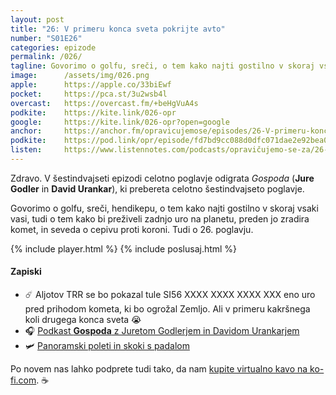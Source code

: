 ```yaml
---
layout: post
title: "26: V primeru konca sveta pokrijte avto"
number: "S01E26"
categories: epizode
permalink: /026/
tagline: Govorimo o golfu, sreči, o tem kako najti gostilno v skoraj vsaki vasi, tudi o tem kako bi preživeli zadnjo uro na planetu in seveda o cepivu proti koroni. Citat odigrata Gospoda Jure Godler in David Urankar.
image:		/assets/img/026.png
apple:		https://apple.co/33biEwf
pocket:		https://pca.st/3u2wsb4l
overcast:	https://overcast.fm/+beHgVuA4s
podkite:	https://kite.link/026-opr
google:		https://kite.link/026-opr?open=google
anchor:		https://anchor.fm/opravicujemose/episodes/26-V-primeru-konca-sveta-pokrijte-avto-emrke2
podkite:	https://pod.link/opr/episode/fd7bd9cc088d0dfc071dae2e92bea09e
listen:		https://www.listennotes.com/podcasts/opravičujemo-se-za/26-v-primeru-konca-sveta-omxzXG_sdyb/embed/
---
```


Zdravo. V šestindvajseti epizodi celotno poglavje odigrata _Gospoda_ (**Jure Godler** in **David Urankar**), ki prebereta celotno šestindvajseto poglavje.

Govorimo o golfu, sreči, hendikepu, o tem kako najti gostilno v skoraj vsaki vasi, tudi o tem kako bi preživeli zadnjo uro na planetu, preden jo zradira komet, in seveda o cepivu proti koroni. Tudi o 26. poglavju.

{% include player.html %}
{% include poslusaj.html %}

#### Zapiski

- ☄️ Aljotov TRR se bo pokazal tule SI56 XXXX XXXX XXXX XXX eno uro pred prihodom kometa, ki bo ogrožal Zemljo. Ali v primeru kakršnega koli drugega konca sveta 😭
- 🎧 [Podkast **Gospoda** z Juretom Godlerjem in Davidom Urankarjem](https://podcasts.apple.com/si/podcast/gospoda/id1535598780)
- 🛩 [Panoramski poleti in skoki s padalom](https://www.lk-sentvid.com/?utm_source=podkast&utm_medium=zapiski&utm_campaign=opravicujemose)

Po novem nas lahko podprete tudi tako, da nam [kupite virtualno kavo na ko-fi.com](https://ko-fi.com/opravicujemose). ☕️